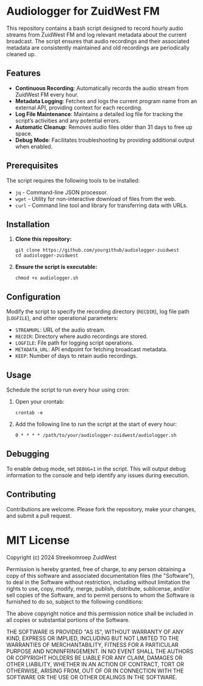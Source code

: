 
# Audiologger for ZuidWest FM

This repository contains a bash script designed to record hourly audio streams from ZuidWest FM and log relevant metadata about the current broadcast. The script ensures that audio recordings and their associated metadata are consistently maintained and old recordings are periodically cleaned up.

## Features

- **Continuous Recording**: Automatically records the audio stream from ZuidWest FM every hour.
- **Metadata Logging**: Fetches and logs the current program name from an external API, providing context for each recording.
- **Log File Maintenance**: Maintains a detailed log file for tracking the script’s activities and any potential errors.
- **Automatic Cleanup**: Removes audio files older than 31 days to free up space.
- **Debug Mode**: Facilitates troubleshooting by providing additional output when enabled.

## Prerequisites

The script requires the following tools to be installed:
- `jq` - Command-line JSON processor.
- `wget` - Utility for non-interactive download of files from the web.
- `curl` - Command line tool and library for transferring data with URLs.

## Installation

1. **Clone this repository:**
   ```
   git clone https://github.com/yourgithub/audiologger-zuidwest
   cd audiologger-zuidwest
   ```
2. **Ensure the script is executable:**
   ```
   chmod +x audiologger.sh
   ```

## Configuration

Modify the script to specify the recording directory (`RECDIR`), log file path (`LOGFILE`), and other operational parameters:
- `STREAMURL`: URL of the audio stream.
- `RECDIR`: Directory where audio recordings are stored.
- `LOGFILE`: File path for logging script operations.
- `METADATA_URL`: API endpoint for fetching broadcast metadata.
- `KEEP`: Number of days to retain audio recordings.

## Usage

Schedule the script to run every hour using cron:
1. Open your crontab:
   ```
   crontab -e
   ```
2. Add the following line to run the script at the start of every hour:
   ```
   0 * * * * /path/to/your/audiologger-zuidwest/audiologger.sh
   ```

## Debugging

To enable debug mode, set `DEBUG=1` in the script. This will output debug information to the console and help identify any issues during execution.

## Contributing

Contributions are welcome. Please fork the repository, make your changes, and submit a pull request.

# MIT License

Copyright (c) 2024 Streekomroep ZuidWest

Permission is hereby granted, free of charge, to any person obtaining a copy
of this software and associated documentation files (the "Software"), to deal
in the Software without restriction, including without limitation the rights
to use, copy, modify, merge, publish, distribute, sublicense, and/or sell
copies of the Software, and to permit persons to whom the Software is
furnished to do so, subject to the following conditions:

The above copyright notice and this permission notice shall be included in all
copies or substantial portions of the Software.

THE SOFTWARE IS PROVIDED "AS IS", WITHOUT WARRANTY OF ANY KIND, EXPRESS OR
IMPLIED, INCLUDING BUT NOT LIMITED TO THE WARRANTIES OF MERCHANTABILITY,
FITNESS FOR A PARTICULAR PURPOSE AND NONINFRINGEMENT. IN NO EVENT SHALL THE
AUTHORS OR COPYRIGHT HOLDERS BE LIABLE FOR ANY CLAIM, DAMAGES OR OTHER
LIABILITY, WHETHER IN AN ACTION OF CONTRACT, TORT OR OTHERWISE, ARISING FROM,
OUT OF OR IN CONNECTION WITH THE SOFTWARE OR THE USE OR OTHER DEALINGS IN THE
SOFTWARE.

